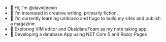 - 👋 Hi, I’m @davidjnevin
- 👀 I’m interested in creative writing, primarily fiction.
- 🌱 I’m currently learning umbraco and hugo to build my sites and publish a magazine.
- 📖 Exploring VIM editor and Obsidian/Foam as my note taking app.
- 🧩 Developing a database App using NET Core 5 and Razor Pages

<!---
davidjnevin/davidjnevin is a ✨ special ✨ repository because its `README.md` (this file) appears on your GitHub profile.
You can click the Preview link to take a look at your changes.
--->
